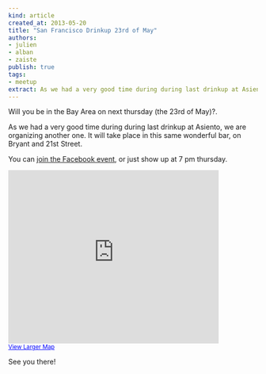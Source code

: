 ```yaml
---
kind: article
created_at: 2013-05-20
title: "San Francisco Drinkup 23rd of May"
authors:
- julien
- alban
- zaiste
publish: true
tags:
- meetup
extract: As we had a very good time during during last drinkup at Asiento, we are organizing another one. It will take place in this same wonderful bar, on Bryant and 21st Street.
---
```


Will you be in the Bay Area on next thursday (the 23rd of May)?.

As we had a very good time during during last drinkup at Asiento, we are organizing another one. It will take place in this same wonderful bar, on Bryant and 21st Street.

You can [join the Facebook event](https://www.facebook.com/events/163598730474014/), or just show up at 7 pm thursday.

<iframe width="425" height="350" frameborder="0" scrolling="no" marginheight="0" marginwidth="0" src="https://maps.google.com/maps?f=q&amp;source=s_q&amp;hl=en&amp;geocode=&amp;q=asiento+&amp;aq=&amp;sll=37.7577,-122.4376&amp;sspn=0.232347,0.506058&amp;ie=UTF8&amp;hq=asiento&amp;hnear=&amp;ll=37.757748,-122.40947&amp;spn=0.014522,0.031629&amp;t=m&amp;z=14&amp;iwloc=A&amp;cid=9160745403802452022&amp;output=embed"></iframe><br /><small><a href="https://maps.google.com/maps?f=q&amp;source=embed&amp;hl=en&amp;geocode=&amp;q=asiento+&amp;aq=&amp;sll=37.7577,-122.4376&amp;sspn=0.232347,0.506058&amp;ie=UTF8&amp;hq=asiento&amp;hnear=&amp;ll=37.757748,-122.40947&amp;spn=0.014522,0.031629&amp;t=m&amp;z=14&amp;iwloc=A&amp;cid=9160745403802452022" style="color:#0000FF;text-align:left">View Larger Map</a></small>

See you there!
